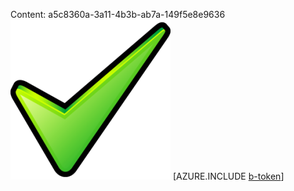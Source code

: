 Content: a5c8360a-3a11-4b3b-ab7a-149f5e8e9636![image](d94cd033-4ba7-498c-b5bb-12a1a67ec2c0.png)
[AZURE.INCLUDE [b-token](15cb7d4f-5ce5-486d-97d3-0aab06772fa8.md)]
